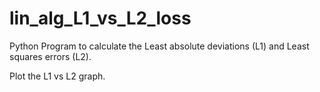 # lin_alg_L1_vs_L2_loss

Python Program to calculate the Least absolute deviations (L1) and Least squares errors (L2).

Plot the L1 vs L2 graph.
